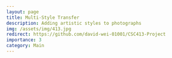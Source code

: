 ```yaml
---
layout: page
title: Multi-Style Transfer
description: Adding artistic styles to photographs
img: /assets/img/413.jpg
redirect: https://github.com/david-wei-01001/CSC413-Project
importance: 3
category: Main
---
```

